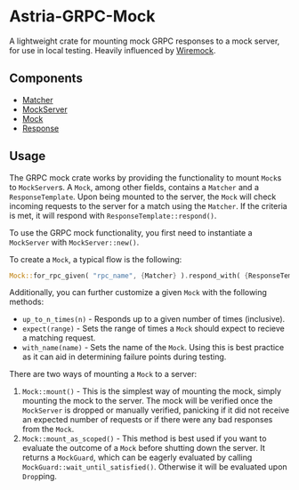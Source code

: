 # Astria-GRPC-Mock

A lightweight crate for mounting mock GRPC responses to a mock server, for use
in local testing. Heavily influenced by [Wiremock](https://docs.rs/wiremock/latest/wiremock/).

## Components

* [Matcher](https://github.com/astriaorg/astria/blob/main/crates/astria-grpc-mock/src/matcher.rs)
* [MockServer](https://github.com/astriaorg/astria/blob/main/crates/astria-grpc-mock/src/mock_server.rs)
* [Mock](https://github.com/astriaorg/astria/blob/main/crates/astria-grpc-mock/src/mock.rs)
* [Response](https://github.com/astriaorg/astria/blob/main/crates/astria-grpc-mock/src/response.rs)

## Usage

The GRPC mock crate works by providing the functionality to mount `Mock`s to `MockServer`s.
A `Mock`, among other fields, contains a `Matcher` and a `ResponseTemplate`. Upon
being mounted to the server, the `Mock` will check incoming requests to the server
for a match using the `Matcher`. If the criteria is met, it will respond with
`ResponseTemplate::respond()`.

To use the GRPC mock functionality, you first need to instantiate a `MockServer`
with `MockServer::new()`.

To create a `Mock`, a typical flow is the following:

```rust
Mock::for_rpc_given( "rpc_name", {Matcher} ).respond_with( {ResponseTemplate} );
```

Additionally, you can further customize a given `Mock` with the following methods:

* `up_to_n_times(n)` - Responds up to a given number of times (inclusive).
* `expect(range)` - Sets the range of times a `Mock` should expect to recieve a
matching request.
* `with_name(name)` - Sets the name of the `Mock`. Using this is best practice as
it can aid in determining failure points during testing.

There are two ways of mounting a `Mock` to a server:

1. `Mock::mount()` - This is the simplest way of mounting the mock, simply mounting
the mock to the server. The mock will be verified once the `MockServer` is dropped
or manually verified, panicking if it did not receive an expected number of requests
or if there were any bad responses from the `Mock`.
2. `Mock::mount_as_scoped()` - This method is best used if you want to evaluate
the outcome of a `Mock` before shutting down the server. It returns a `MockGuard`,
which can be eagerly evaluated by calling `MockGuard::wait_until_satisfied()`. Otherwise
it will be evaluated upon `Drop`ping.
